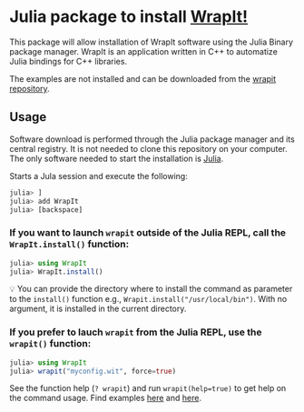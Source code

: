 # Julia package to install [WrapIt!](https://github.com/grasph/wrapit)

This package will allow installation of WrapIt software using the Julia Binary package manager. WrapIt is an application written in C++ to automatize Julia bindings for C++ libraries.

The examples are not installed and can be downloaded from the [wrapit repository](https://github.com/grasph/wrapit).

## Usage


Software download is performed through the Julia package manager and its central registry. It is not needed to clone this repository on your computer. The only software needed to start the installation is [Julia](https://julialang.org/downloads/).

Starts a Jula session and execute the following:

```julia
julia> ]
julia> add WrapIt
julia> [backspace]
```

### If you want to launch `wrapit` outside of the Julia REPL, call the `WrapIt.install()` function:
```julia
julia> using WrapIt
julia> WrapIt.install()
```

💡 You can provide the directory where to install the command as parameter to the `install()` function e.g., `Wrapit.install("/usr/local/bin")`. With no argument, it is installed in the current directory.

### If you prefer to lauch `wrapit` from the Julia REPL, use the `wrapit()` function:
```julia
julia> using WrapIt
julia> wrapit("myconfig.wit", force=true)
```

See the function help (`? wrapit`) and run `wrapit(help=true)` to get help on the command usage. Find examples [here](https://github.com/grasph/wrapit/tree/main/examples) and [here](https://github.com/grasph/wrapit/tree/main/test).
